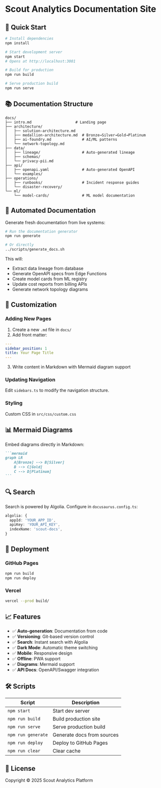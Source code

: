 # Scout Analytics Documentation Site

## 🚀 Quick Start

```bash
# Install dependencies
npm install

# Start development server
npm start
# Opens at http://localhost:3001

# Build for production
npm run build

# Serve production build
npm run serve
```

## 📚 Documentation Structure

```
docs/
├── intro.md                    # Landing page
├── architecture/
│   ├── solution-architecture.md
│   ├── medallion-architecture.md  # Bronze→Silver→Gold→Platinum
│   ├── ai-foundry.md              # AI/ML patterns
│   └── network-topology.md
├── data/
│   ├── lineage/                   # Auto-generated lineage
│   ├── schemas/
│   └── privacy-pii.md
├── api/
│   ├── openapi.yaml               # Auto-generated OpenAPI
│   └── examples/
├── operations/
│   ├── runbooks/                  # Incident response guides
│   └── disaster-recovery/
└── ml/
    └── model-cards/               # ML model documentation
```

## 🔄 Automated Documentation

Generate fresh documentation from live systems:

```bash
# Run the documentation generator
npm run generate

# Or directly
../scripts/generate_docs.sh
```

This will:
- Extract data lineage from database
- Generate OpenAPI specs from Edge Functions
- Create model cards from ML registry
- Update cost reports from billing APIs
- Generate network topology diagrams

## 🎨 Customization

### Adding New Pages

1. Create a new `.md` file in `docs/`
2. Add front matter:
```yaml
---
sidebar_position: 1
title: Your Page Title
---
```
3. Write content in Markdown with Mermaid diagram support

### Updating Navigation

Edit `sidebars.ts` to modify the navigation structure.

### Styling

Custom CSS in `src/css/custom.css`

## 📊 Mermaid Diagrams

Embed diagrams directly in Markdown:

````markdown
```mermaid
graph LR
    A[Bronze] --> B[Silver]
    B --> C[Gold]
    C --> D[Platinum]
```
````

## 🔍 Search

Search is powered by Algolia. Configure in `docusaurus.config.ts`:

```typescript
algolia: {
  appId: 'YOUR_APP_ID',
  apiKey: 'YOUR_API_KEY',
  indexName: 'scout-docs',
}
```

## 🚢 Deployment

### GitHub Pages

```bash
npm run build
npm run deploy
```

### Vercel

```bash
vercel --prod build/
```

## 📈 Features

- ✅ **Auto-generation**: Documentation from code
- ✅ **Versioning**: Git-based version control
- ✅ **Search**: Instant search with Algolia
- ✅ **Dark Mode**: Automatic theme switching
- ✅ **Mobile**: Responsive design
- ✅ **Offline**: PWA support
- ✅ **Diagrams**: Mermaid support
- ✅ **API Docs**: OpenAPI/Swagger integration

## 🛠️ Scripts

| Script | Description |
|--------|-------------|
| `npm start` | Start dev server |
| `npm run build` | Build production site |
| `npm run serve` | Serve production build |
| `npm run generate` | Generate docs from sources |
| `npm run deploy` | Deploy to GitHub Pages |
| `npm run clear` | Clear cache |

## 📝 License

Copyright © 2025 Scout Analytics Platform
